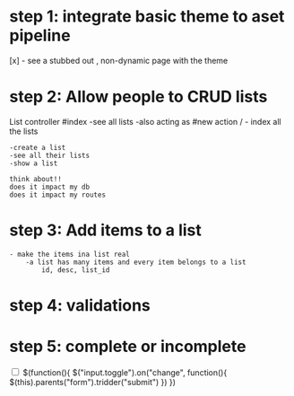 # step 1: integrate basic theme to aset pipeline 
[x]    - see a stubbed out , non-dynamic page with the theme
# step 2: Allow people to CRUD lists
List controller
    #index
    -see all lists
    -also acting as #new action
    / - index all the lists

    -create a list
    -see all their lists
    -show a list

    think about!!
    does it impact my db
    does it impact my routes

# step 3: Add items to a list
    - make the items ina list real
        -a list has many items and every item belongs to a list
            id, desc, list_id 

# step 4: validations

# step 5: complete or incomplete 

<input class="toggle" type="checkbox">
$(function(){
    $("input.toggle").on("change", function(){
        $(this).parents("form").tridder("submit")
    })
})
